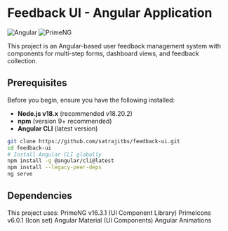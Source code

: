 # Feedback UI - Angular Application

![Angular](https://img.shields.io/badge/Angular-DD0031?style=for-the-badge&logo=angular&logoColor=white)
![PrimeNG](https://img.shields.io/badge/PrimeNG-1572B6?style=for-the-badge&logo=primeng&logoColor=white)

This project is an Angular-based user feedback management system with components for multi-step forms, dashboard views, and feedback collection.

## Prerequisites

Before you begin, ensure you have the following installed:

- **Node.js v18.x** (recommended v18.20.2)
- **npm** (version 9+ recommended)
- **Angular CLI** (latest version)

```bash
git clone https://github.com/satrajitbs/feedback-ui.git
cd feedback-ui
# Install Angular CLI globally
npm install -g @angular/cli@latest
npm install --legacy-peer-deps
ng serve
```
## Dependencies
This project uses:
PrimeNG v16.3.1 (UI Component Library)
PrimeIcons v6.0.1 (Icon set)
Angular Material (UI Components)
Angular Animations
